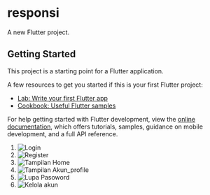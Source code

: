 # responsi

A new Flutter project.

## Getting Started

This project is a starting point for a Flutter application.

A few resources to get you started if this is your first Flutter project:

- [Lab: Write your first Flutter app](https://docs.flutter.dev/get-started/codelab)
- [Cookbook: Useful Flutter samples](https://docs.flutter.dev/cookbook)

For help getting started with Flutter development, view the
[online documentation](https://docs.flutter.dev/), which offers tutorials,
samples, guidance on mobile development, and a full API reference.
1. ![Login](https://github.com/user-attachments/assets/130b0c52-8082-49e9-a258-42b47b494b24)
2. ![Register](https://github.com/user-attachments/assets/880d87fc-eeff-4f0d-83ad-f8fc229dc384)
3. ![Tampilan Home](https://github.com/user-attachments/assets/a87e96b8-2137-4b54-92b8-1444338889ca)
4. ![Tampilan Akun_profile](https://github.com/user-attachments/assets/e0cee194-1768-401f-92d6-70c1087b1491)
5. ![Lupa Pasoword](https://github.com/user-attachments/assets/6050dd05-1fe3-48eb-86bc-a1440ace51ab)
6. ![Kelola akun](https://github.com/user-attachments/assets/947d9d7f-355b-4d40-9ba6-88cdbd15316b)

